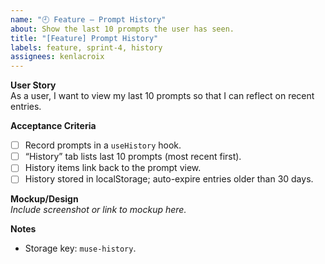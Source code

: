 ```yaml
---
name: "🕘 Feature – Prompt History"
about: Show the last 10 prompts the user has seen.
title: "[Feature] Prompt History"
labels: feature, sprint-4, history
assignees: kenlacroix
---
```


**User Story**  
As a user, I want to view my last 10 prompts so that I can reflect on recent entries.

**Acceptance Criteria**  
- [ ] Record prompts in a `useHistory` hook.  
- [ ] “History” tab lists last 10 prompts (most recent first).  
- [ ] History items link back to the prompt view.  
- [ ] History stored in localStorage; auto-expire entries older than 30 days.

**Mockup/Design**  
_Include screenshot or link to mockup here._

**Notes**  
- Storage key: `muse-history`.
